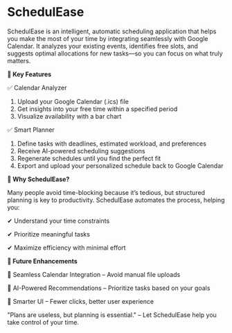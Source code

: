 # SchedulEase
SchedulEase is an intelligent, automatic scheduling application that helps you make the most of your time by integrating seamlessly with Google Calendar. It analyzes your existing events, identifies free slots, and suggests optimal allocations for new tasks—so you can focus on what truly matters.

**🔹 Key Features**

✅ Calendar Analyzer
1) Upload your Google Calendar (.ics) file
2) Get insights into your free time within a specified period
3) Visualize availability with a bar chart

✅ Smart Planner
1) Define tasks with deadlines, estimated workload, and preferences
2) Receive AI-powered scheduling suggestions
3) Regenerate schedules until you find the perfect fit
4) Export and upload your personalized schedule back to Google Calendar

**🎯 Why SchedulEase?**

Many people avoid time-blocking because it’s tedious, but structured planning is key to productivity. SchedulEase automates the process, helping you:

✔ Understand your time constraints

✔ Prioritize meaningful tasks

✔ Maximize efficiency with minimal effort


**🚀 Future Enhancements**

🔹 Seamless Calendar Integration – Avoid manual file uploads

🔹 AI-Powered Recommendations – Prioritize tasks based on your goals

🔹 Smarter UI – Fewer clicks, better user experience

"Plans are useless, but planning is essential." – Let SchedulEase help you take control of your time.

